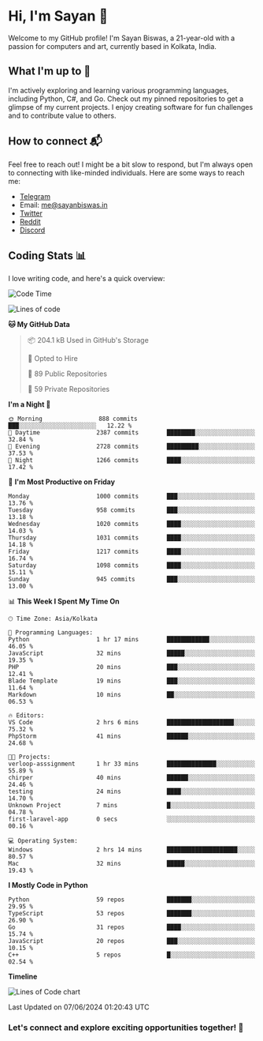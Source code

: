 # Hi, I'm Sayan 👋

Welcome to my GitHub profile! I'm Sayan Biswas, a 21-year-old with a passion for computers and art, currently based in Kolkata, India.

## What I'm up to 🚀

I'm actively exploring and learning various programming languages, including Python, C#, and Go. Check out my pinned repositories to get a glimpse of my current projects. I enjoy creating software for fun challenges and to contribute value to others.

## How to connect 📬

Feel free to reach out! I might be a bit slow to respond, but I'm always open to connecting with like-minded individuals. Here are some ways to reach me:

- [Telegram](https://t.me/dank_as_fuck)
- Email: [me@sayanbiswas.in](mailto:me@sayanbiswas.in)
- [Twitter](https://twitter.com/TheDankDel)
- [Reddit](https://www.reddit.com/user/dank_as_fuck_/)
- [Discord](https://discordapp.com/users/506536929152466945)

## Coding Stats 📊

I love writing code, and here's a quick overview:

<!--START_SECTION:waka-->
![Code Time](http://img.shields.io/badge/Code%20Time-1%2C625%20hrs%2037%20mins-blue)

![Lines of code](https://img.shields.io/badge/From%20Hello%20World%20I%27ve%20Written-5.7%20million%20lines%20of%20code-blue)

**🐱 My GitHub Data** 

> 📦 204.1 kB Used in GitHub's Storage 
 > 
> 💼 Opted to Hire
 > 
> 📜 89 Public Repositories 
 > 
> 🔑 59 Private Repositories 
 > 
**I'm a Night 🦉** 

```text
🌞 Morning                888 commits         ███░░░░░░░░░░░░░░░░░░░░░░   12.22 % 
🌆 Daytime                2387 commits        ████████░░░░░░░░░░░░░░░░░   32.84 % 
🌃 Evening                2728 commits        █████████░░░░░░░░░░░░░░░░   37.53 % 
🌙 Night                  1266 commits        ████░░░░░░░░░░░░░░░░░░░░░   17.42 % 
```
📅 **I'm Most Productive on Friday** 

```text
Monday                   1000 commits        ███░░░░░░░░░░░░░░░░░░░░░░   13.76 % 
Tuesday                  958 commits         ███░░░░░░░░░░░░░░░░░░░░░░   13.18 % 
Wednesday                1020 commits        ████░░░░░░░░░░░░░░░░░░░░░   14.03 % 
Thursday                 1031 commits        ████░░░░░░░░░░░░░░░░░░░░░   14.18 % 
Friday                   1217 commits        ████░░░░░░░░░░░░░░░░░░░░░   16.74 % 
Saturday                 1098 commits        ████░░░░░░░░░░░░░░░░░░░░░   15.11 % 
Sunday                   945 commits         ███░░░░░░░░░░░░░░░░░░░░░░   13.00 % 
```


📊 **This Week I Spent My Time On** 

```text
🕑︎ Time Zone: Asia/Kolkata

💬 Programming Languages: 
Python                   1 hr 17 mins        ████████████░░░░░░░░░░░░░   46.05 % 
JavaScript               32 mins             █████░░░░░░░░░░░░░░░░░░░░   19.35 % 
PHP                      20 mins             ███░░░░░░░░░░░░░░░░░░░░░░   12.41 % 
Blade Template           19 mins             ███░░░░░░░░░░░░░░░░░░░░░░   11.64 % 
Markdown                 10 mins             ██░░░░░░░░░░░░░░░░░░░░░░░   06.53 % 

🔥 Editors: 
VS Code                  2 hrs 6 mins        ███████████████████░░░░░░   75.32 % 
PhpStorm                 41 mins             ██████░░░░░░░░░░░░░░░░░░░   24.68 % 

🐱‍💻 Projects: 
verloop-asssignment      1 hr 33 mins        ██████████████░░░░░░░░░░░   55.89 % 
chirper                  40 mins             ██████░░░░░░░░░░░░░░░░░░░   24.46 % 
testing                  24 mins             ████░░░░░░░░░░░░░░░░░░░░░   14.70 % 
Unknown Project          7 mins              █░░░░░░░░░░░░░░░░░░░░░░░░   04.78 % 
first-laravel-app        0 secs              ░░░░░░░░░░░░░░░░░░░░░░░░░   00.16 % 

💻 Operating System: 
Windows                  2 hrs 14 mins       ████████████████████░░░░░   80.57 % 
Mac                      32 mins             █████░░░░░░░░░░░░░░░░░░░░   19.43 % 
```

**I Mostly Code in Python** 

```text
Python                   59 repos            ███████░░░░░░░░░░░░░░░░░░   29.95 % 
TypeScript               53 repos            ███████░░░░░░░░░░░░░░░░░░   26.90 % 
Go                       31 repos            ████░░░░░░░░░░░░░░░░░░░░░   15.74 % 
JavaScript               20 repos            ███░░░░░░░░░░░░░░░░░░░░░░   10.15 % 
C++                      5 repos             █░░░░░░░░░░░░░░░░░░░░░░░░   02.54 % 
```



**Timeline**

![Lines of Code chart](https://raw.githubusercontent.com/Dank-del/Dank-del/main/assets/bar_graph.png)


 Last Updated on 07/06/2024 01:20:43 UTC
<!--END_SECTION:waka-->

### Let's connect and explore exciting opportunities together! 🚀
